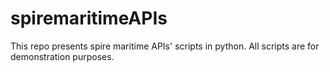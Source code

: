 # spiremaritimeAPIs
This repo presents spire maritime APIs' scripts in python. All scripts are for demonstration purposes.
